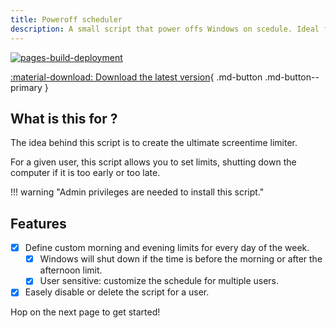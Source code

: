 ```yaml
---
title: Poweroff scheduler
description: A small script that power offs Windows on scedule. Ideal for your screentime goals!
---
```

[![pages-build-deployment](https://github.com/FlagHunter01/poweroff-scheduler/actions/workflows/pages/pages-build-deployment/badge.svg)](https://github.com/FlagHunter01/poweroff-scheduler/actions/workflows/pages/pages-build-deployment)

[:material-download: Download the latest version](https://github.com/FlagHunter01/poweroff-scheduler/releases){ .md-button .md-button--primary }

## What is this for ? 

The idea behind this script is to create the ultimate screentime limiter. 

For a given user, this script allows you to set limits, shutting down the computer if it is too early or too late. 

!!! warning "Admin privileges are needed to install this script."

## Features

- [x] Define custom morning and evening limits for every day of the week.
    - [x] Windows will shut down if the time is before the morning or after the afternoon limit. 
    - [x] User sensitive: customize the schedule for multiple users.
- [x] Easely disable or delete the script for a user.

Hop on the next page to get started!

